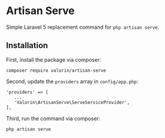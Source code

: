 # Artisan Serve

Simple Laravel 5 replacement command for `php artisan serve`.

## Installation

First, install the package via composer:

```
composer require valorin/artisan-serve
```

Second, update the `providers` array in `config/app.php`:

```
'providers' => [
   ...
   'Valorin\ArtisanServe\ServeServiceProvider',
],
```

Third, run the command via composer:

```
php artisan serve
```
